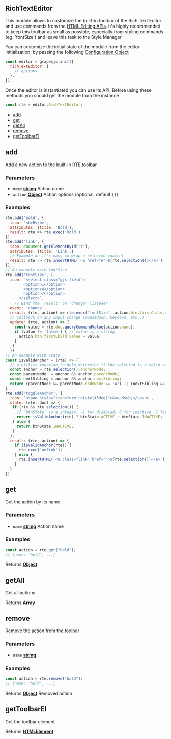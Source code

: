 <!-- Generated by documentation.js. Update this documentation by updating the source code. -->

## RichTextEditor

This module allows to customize the built-in toolbar of the Rich Text Editor and use commands from the [HTML Editing APIs][1].
It's highly recommended to keep this toolbar as small as possible, especially from styling commands (eg. 'fontSize') and leave this task to the Style Manager

You can customize the initial state of the module from the editor initialization, by passing the following [Configuration Object][2]

```js
const editor = grapesjs.init({
  richTextEditor: {
    // options
  },
});
```

Once the editor is instantiated you can use its API. Before using these methods you should get the module from the instance

```js
const rte = editor.RichTextEditor;
```

- [add][3]
- [get][4]
- [getAll][5]
- [remove][6]
- [getToolbarEl][7]

## add

Add a new action to the built-in RTE toolbar

### Parameters

- `name` **[string][8]** Action name
- `action` **[Object][9]** Action options (optional, default `{}`)

### Examples

```javascript
rte.add('bold', {
  icon: '<b>B</b>',
  attributes: {title: 'Bold'},
  result: rte => rte.exec('bold')
});
rte.add('link', {
  icon: document.getElementById('t'),
  attributes: {title: 'Link',}
  // Example on it's easy to wrap a selected content
  result: rte => rte.insertHTML(`<a href="#">${rte.selection()}</a>`)
});
// An example with fontSize
rte.add('fontSize', {
  icon: `<select class="gjs-field">
        <option>1</option>
        <option>4</option>
        <option>7</option>
      </select>`,
    // Bind the 'result' on 'change' listener
  event: 'change',
  result: (rte, action) => rte.exec('fontSize', action.btn.firstChild.value),
  // Callback on any input change (mousedown, keydown, etc..)
  update: (rte, action) => {
    const value = rte.doc.queryCommandValue(action.name);
    if (value != 'false') { // value is a string
      action.btn.firstChild.value = value;
    }
   }
  })
// An example with state
const isValidAnchor = (rte) => {
  // a utility function to help determine if the selected is a valid anchor node
  const anchor = rte.selection().anchorNode;
  const parentNode  = anchor && anchor.parentNode;
  const nextSibling = anchor && anchor.nextSibling;
  return (parentNode && parentNode.nodeName == 'A') || (nextSibling && nextSibling.nodeName == 'A')
}
rte.add('toggleAnchor', {
  icon: `<span style="transform:rotate(45deg)">&supdsub;</span>`,
  state: (rte, doc) => {
   if (rte && rte.selection()) {
     // `btnState` is a integer, -1 for disabled, 0 for inactive, 1 for active
     return isValidAnchor(rte) ? btnState.ACTIVE : btnState.INACTIVE;
   } else {
     return btnState.INACTIVE;
   }
  },
  result: (rte, action) => {
    if (isValidAnchor(rte)) {
      rte.exec('unlink');
    } else {
      rte.insertHTML(`<a class="link" href="">${rte.selection()}</a>`);
    }
  }
})
```

## get

Get the action by its name

### Parameters

- `name` **[string][8]** Action name

### Examples

```javascript
const action = rte.get("bold");
// {name: 'bold', ...}
```

Returns **[Object][9]**

## getAll

Get all actions

Returns **[Array][10]**

## remove

Remove the action from the toolbar

### Parameters

- `name` **[string][8]**

### Examples

```javascript
const action = rte.remove("bold");
// {name: 'bold', ...}
```

Returns **[Object][9]** Removed action

## getToolbarEl

Get the toolbar element

Returns **[HTMLElement][11]**

[1]: https://developer.mozilla.org/en-US/docs/Web/API/Document/execCommand
[2]: https://github.com/artf/grapesjs/blob/master/src/rich_text_editor/config/config.js
[3]: #add
[4]: #get
[5]: #getall
[6]: #remove
[7]: #gettoolbarel
[8]: https://developer.mozilla.org/docs/Web/JavaScript/Reference/Global_Objects/String
[9]: https://developer.mozilla.org/docs/Web/JavaScript/Reference/Global_Objects/Object
[10]: https://developer.mozilla.org/docs/Web/JavaScript/Reference/Global_Objects/Array
[11]: https://developer.mozilla.org/docs/Web/HTML/Element
